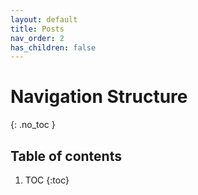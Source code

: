 ```yaml
---
layout: default
title: Posts
nav_order: 2
has_children: false
---
```



# Navigation Structure
{: .no_toc }

## Table of contents
1. TOC
{:toc}
